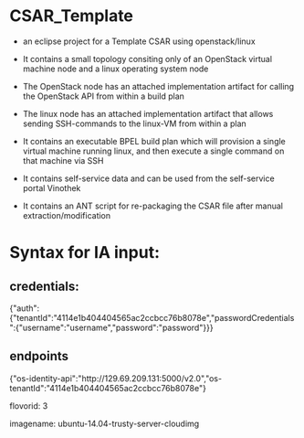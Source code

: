 CSAR_Template
=============

* an eclipse project for a Template CSAR using openstack/linux

* It contains a small topology consiting only of an OpenStack virtual machine node and a linux operating system node

* The OpenStack node has an attached implementation artifact for calling the OpenStack API from within a build plan

* The linux node has an attached implementation artifact that allows sending SSH-commands to the linux-VM from within a plan

* It contains an executable BPEL build plan which will provision a single virtual machine running linux, and then execute a single command on that machine via SSH

* It contains self-service data and can be used from the self-service portal Vinothek

* It contains an ANT script for re-packaging the CSAR file after manual extraction/modification

# Syntax for IA input:

## credentials:

{"auth":{"tenantId":"4114e1b404404565ac2ccbcc76b8078e","passwordCredentials":{"username":"username","password":"password"}}}


## endpoints
{"os-identity-api":"http:\/\/129.69.209.131:5000\/v2.0","os-tenantId":"4114e1b404404565ac2ccbcc76b8078e"}

flovorid:
3

imagename:
ubuntu-14.04-trusty-server-cloudimg
